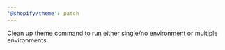 ```yaml
---
'@shopify/theme': patch
---
```


Clean up theme command to run either single/no environment or multiple environments
